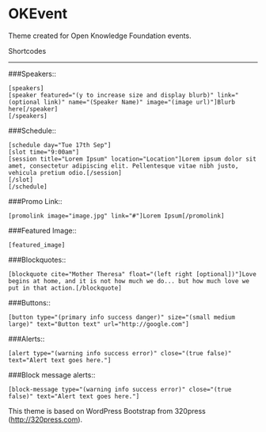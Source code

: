 OKEvent
=======



Theme created for Open Knowledge Foundation events.

Shortcodes
__________

###Speakers::

	[speakers]
	[speaker featured="(y to increase size and display blurb)" link="(optional link)" name="(Speaker Name)" image="(image url)"]Blurb here[/speaker]
	[/speakers]
	

###Schedule::

	[schedule day="Tue 17th Sep"]
	[slot time="9:00am"]
	[session title="Lorem Ipsum" location="Location"]Lorem ipsum dolor sit amet, consectetur adipiscing elit. Pellentesque vitae nibh justo, vehicula pretium odio.[/session]
	[/slot]
	[/schedule]
	
	
###Promo Link::

	[promolink image="image.jpg" link="#"]Lorem Ipsum[/promolink]
	

###Featured Image::

	[featured_image]


###Blockquotes::

	[blockquote cite="Mother Theresa" float="(left right [optional])"]Love begins at home, and it is not how much we do... but how much love we put in that action.[/blockquote]

###Buttons::

	[button type="(primary info success danger)" size="(small medium large)" text="Button text" url="http://google.com"]

###Alerts::

	[alert type="(warning info success error)" close="(true false)" text="Alert text goes here."]

###Block message alerts::

	[block-message type="(warning info success error)" close="(true false)" text="Alert text goes here."]


This theme is based on WordPress Bootstrap from 320press (http://320press.com).
